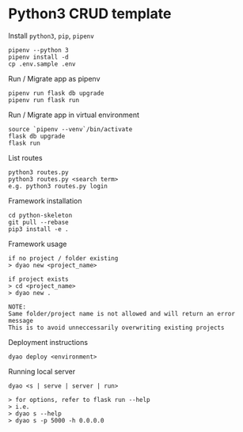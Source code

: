 Python3 CRUD template
===============================

 Install `python3`, `pip`, `pipenv`
```
pipenv --python 3
pipenv install -d
cp .env.sample .env
```

Run / Migrate app as pipenv
```
pipenv run flask db upgrade
pipenv run flask run
```

Run / Migrate app in virtual environment
```
source `pipenv --venv`/bin/activate
flask db upgrade
flask run
```

List routes
```
python3 routes.py
python3 routes.py <search term>
e.g. python3 routes.py login
```

Framework installation
```
cd python-skeleton
git pull --rebase
pip3 install -e .
```

Framework usage
```
if no project / folder existing
> dyao new <project_name>

if project exists
> cd <project_name>
> dyao new .

NOTE:
Same folder/project name is not allowed and will return an error message
This is to avoid unneccessarily overwriting existing projects
```

Deployment instructions
```
dyao deploy <environment>
```

Running local server
```
dyao <s | serve | server | run>

> for options, refer to flask run --help
> i.e.
> dyao s --help
> dyao s -p 5000 -h 0.0.0.0
```

